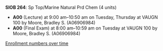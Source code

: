 **SIOB 264**: Sp Top/Marine Natural Prd Chem (4 units)

- **A00** (Lecture) at 9:00 am–10:50 am on Tuesday, Thursday at VAUGN 100 by Moore, Bradley S. (A06906984)
- **A00** (Final Exam) at 8:00 am–10:59 am on Tuesday at VAUGN 100 by Moore, Bradley S. (A06906984)

[Enrollment numbers over time](./SIOB264.tsv)
